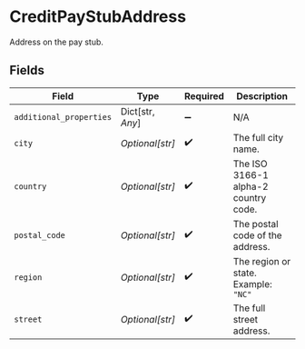 # CreditPayStubAddress

Address on the pay stub.


## Fields

| Field                                | Type                                 | Required                             | Description                          |
| ------------------------------------ | ------------------------------------ | ------------------------------------ | ------------------------------------ |
| `additional_properties`              | Dict[str, *Any*]                     | :heavy_minus_sign:                   | N/A                                  |
| `city`                               | *Optional[str]*                      | :heavy_check_mark:                   | The full city name.                  |
| `country`                            | *Optional[str]*                      | :heavy_check_mark:                   | The ISO 3166-1 alpha-2 country code. |
| `postal_code`                        | *Optional[str]*                      | :heavy_check_mark:                   | The postal code of the address.      |
| `region`                             | *Optional[str]*                      | :heavy_check_mark:                   | The region or state.<br/>Example: `"NC"` |
| `street`                             | *Optional[str]*                      | :heavy_check_mark:                   | The full street address.             |